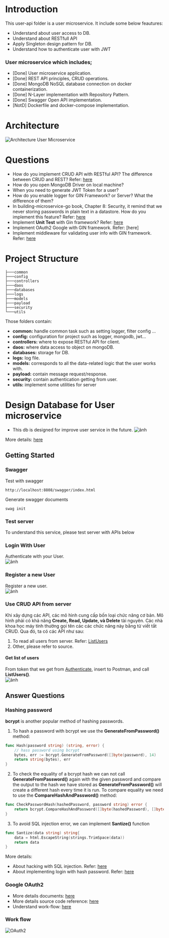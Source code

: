 # Introduction
This user-api folder is a user microservice. It include some below feautures:
* Understand about user access to DB.
* Understand about RESTfull API
* Apply Singleton design pattern for DB.
* Understand how to authenticate user with JWT

### User microservice which includes;
* [Done] User microservice application. 
* [Done] REST API principles, CRUD operations.
* [Done] MongoDB NoSQL database connection on docker containerization. 
* [Done] N-Layer implementation with Repository Pattern. 
* [Done] Swagger Open API implementation.
* [NotD] Dockerfile and docker-compose implementation. 

# Architecture
![Architecture User Microservice](./docs/images/architecture/go-architecture-layer.png)

# Questions
* How do you implement CRUD API with RESTful API? The difference between CRUD and REST? Refer: [here](https://hevodata.com/learn/crud-vs-rest/)
* How do you open MongoDB Driver on local machine?
* When you need to generate JWT Token for a user?
* How do you enable logger for GIN Framework? or Server? What the difference of them?
* In building-microservice-go book, Chapter 8: Security, it remind that we never storing passwords in plain text in a datastore. How do you implement this feature? Refer: [here](#hashing-password)
* Implement **Unit Test** with Gin framework? Refer: [here](https://circleci.com/blog/gin-gonic-testing/)
* Implement OAuth2 Google with GIN framework. Refer: [here]
* Implement middleware for validating user info with GIN framework. Refer: [here](https://sosedoff.com/2014/12/21/gin-middleware.html)

# Project Structure
```
├───common
├───config
├───controllers
├───daos
├───databases
├───logs
├───models
├───payload
├───security
└───utils
```
Those folders contain:
* **common:** handle common task such as setting logger, filter config ...
* **config:** configuration for project such as logger, mongodb, jwt...
* **controllers:** where to expose RESTful API for client.
* **daos:** where data access to object on mongoDB.
* **databases:** storage for DB.
* **logs:** log file.
* **models:** corresponds to all the data-related logic that the user works with.
* **payload:** contain message request/response.
* **security:** contain authentication getting from user.
* **utils:** implement some utilities for server

# Design Database for User microservice
* This db is designed for improve user service in the future.
![ảnh](./docs/images/db/user-microservice-db-v3.png)

More details: [here](https://dbdiagram.io/d/62a44fa39921fe2a96e2f031)
## Getting Started

### Swagger
Test with swagger
```
http://localhost:8808/swagger/index.html
```

Generate swagger documents
```
swag init
```
### Test server
To understand this service, please test server with APIs below
### Login With User
Authenticate with your User.  
![ảnh](https://user-images.githubusercontent.com/50081052/170007415-33c77eeb-755a-4f99-821d-0fa804dec0c4.png)


### Register a new User
Register a new user.  
![ảnh](https://user-images.githubusercontent.com/50081052/170009455-3d0ec92e-3fb1-42d6-bcfc-845f9f5b2ff6.png)


### Use CRUD API from server
Khi xây dựng các API, các mô hình cung cấp bốn loại chức năng cơ bản. Mô hình phải có khả năng **Create, Read, Update, và Delete** tài nguyên. Các nhà khoa học máy tính thường gọi tên các các chức năng này bằng từ viết tắt CRUD. Qua đó, ta có các API như sau:
1. To read all users from server. Refer: [ListUsers](#get-list-of-users)
2. Other, please refer to source.
#### Get list of users
From token that we get from [Authenticate](#login-with-user), insert to Postman, and call **ListUsers()**.  
![ảnh](https://user-images.githubusercontent.com/50081052/170165272-ff2aa5b2-d15d-44dc-8bad-13230bd2913f.png)


## Answer Questions
### Hashing password
**bcrypt** is another popular method of hashing passwords.  
1. To hash a password with bcrypt we use the **GenerateFromPassword()** method:
```go
func Hash(password string) (string, error) {
    // hass password using bcrypt
	bytes, err := bcrypt.GenerateFromPassword([]byte(password), 14)
	return string(bytes), err
}
```

2. To check the equality of a bcrypt hash we can not call **GenerateFromPassword()** again with the given password and compare the output to the hash we have stored as **GenerateFromPassword()** will create a different hash every time it is run. To compare equality we need to use the **CompareHashAndPassword()** method:
```go
func CheckPasswordHash(hashedPassword, password string) error {
	return bcrypt.CompareHashAndPassword([]byte(hashedPassword), []byte(password))
}
```

3. To avoid SQL injection error, we can implement **Santize()** function
```go
func Santize(data string) string{
	data = html.EscapeString(strings.TrimSpace(data))
	return data
}
```
More details:
* About hacking with SQL injection. Refer: [here](https://www.meisternote.com/app/note/uMUTsPEJzQbx/sql-injection)
* About implementing login with hash password. Refer: [here](https://www.meisternote.com/app/note/MKInhQGqLw4m/security-for-login)
### Google OAuth2 
* More details documents: [here](https://skarlso.github.io/2016/06/12/google-signin-with-go/#setup---oauth-client)
* More details source code reference: [here](https://github.com/Skarlso/google-oauth-go-sample)
* Understand work-flow: [here](https://viblo.asia/p/tim-hieu-doi-chut-ve-oauth2-eW65GvMLlDO)

### Work flow
![OAuth2](./docs/images/oauth2/work-flow-oauth2.png)